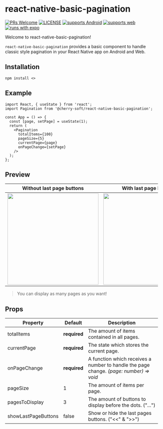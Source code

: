 # react-native-basic-pagination

[![PRs Welcome](https://img.shields.io/badge/PRs-welcome-brightgreen.svg?style=flat-square)](CONTRIBUTING.md) [![LICENSE](http://img.shields.io/npm/l/@react-native-seoul/masonry-list.svg?style=flat-square)](https://npmjs.org/package/@react-native-seoul/masonry-list) [![supports Android](https://img.shields.io/badge/Android-4630EB.svg?style=flat-square&logo=ANDROID&labelColor=A4C639&logoColor=fff)](https://play.google.com/store/apps/details?id=host.exp.exponent&referrer=www) [![supports web](https://img.shields.io/badge/web-4630EB.svg?style=flat-square&logo=GOOGLE-CHROME&labelColor=4285F4&logoColor=fff)](https://docs.expo.io/workflow/web/) [![runs with expo](https://img.shields.io/badge/Runs%20with%20Expo-000.svg?style=flat&logo=EXPO&labelColor=ffffff&logoColor=000)](https://github.com/expo/expo)

Welcome to react-native-basic-pagination!

`react-native-basic-pagination` provides a basic component to handle classic style pagination in your React Native app on Android and Web.

## Installation

```
npm install <>
```

## Example

```tsx
import React, { useState } from 'react';
import Pagination from '@cherry-soft/react-native-basic-pagination';

const App = () => {
  const [page, setPage] = useState(1);
  return (
    <Pagination
      totalItems={100}
      pageSize={5}
      currentPage={page}
      onPageChange={setPage}
    />
  );
};
```

## Preview

| Without last page buttons | With last page buttons | Display many pages |
|------------|:-----------:|:-----------:|
|<img src="https://raw.githubusercontent.com/Shadic78/react-native-basic-pagination/readme/assets/preview1.gif" width=300/>|<img src="https://raw.githubusercontent.com/Shadic78/react-native-basic-pagination/readme/assets/preview2.gif" width=300/>|<img src="https://raw.githubusercontent.com/Shadic78/react-native-basic-pagination/readme/assets/preview4.gif" width=300/>|

> You can display as many pages as you want!

## Props
| Property | Default | Description |
| ---------- | ------------ | ------- |
| totalItems     | **required** | The amount of items contained in all pages.               |
| currentPage    | **required** | The state which stores the current page.                  |
| onPageChange   | **required** | A function which receives a number to handle the page change. *(page: number) => void* |
| pageSize       | 1            | The amount of items per page.                             |
| pagesToDisplay | 3            | The amount of buttons to display before the dots. ("...") |
| showLastPageButtons | false | Show or hide the last pages buttons. ("<<" & ">>") |